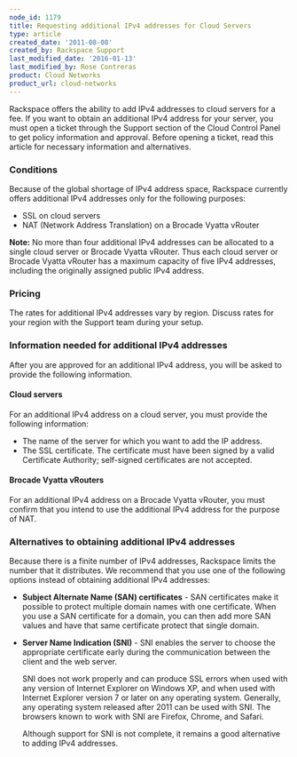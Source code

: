 ```yaml
---
node_id: 1179
title: Requesting additional IPv4 addresses for Cloud Servers
type: article
created_date: '2011-08-08'
created_by: Rackspace Support
last_modified_date: '2016-01-13'
last_modified_by: Rose Contreras
product: Cloud Networks
product_url: cloud-networks
---
```


Rackspace offers the ability to add IPv4 addresses to cloud servers for a fee. If you want to obtain an additional IPv4 address for your server, you must open a ticket through the Support section of the Cloud Control Panel to get policy information and approval. Before opening a ticket, read this article for necessary information and alternatives.

### Conditions

Because of the global shortage of IPv4 address space, Rackspace currently offers additional IPv4 addresses only for the following purposes:

- SSL on cloud servers
- NAT (Network Address Translation) on a Brocade Vyatta vRouter

**Note:** No more than four additional IPv4 addresses can be allocated to a single cloud server or Brocade Vyatta vRouter. Thus each cloud server or Brocade Vyatta vRouter has a maximum capacity of five IPv4 addresses, including the originally assigned public IPv4 address.

### Pricing

The rates for additional IPv4 addresses vary by region. Discuss rates for your region with the Support team during your setup.

### Information needed for additional IPv4 addresses

After you are approved for an additional IPv4 address, you will be asked to provide the following information.

#### Cloud servers

For an additional IPv4 address on a cloud server, you must provide the following information:

- The name of the server for which you want to add the IP address.
- The SSL certificate. The certificate must have been signed by a valid Certificate Authority; self-signed certificates are not accepted.

#### Brocade Vyatta vRouters

For an additional IPv4 address on a Brocade Vyatta vRouter, you must confirm that you intend to use the additional IPv4 address for the purpose of NAT.

### Alternatives to obtaining additional IPv4 addresses

Because there is a finite number of IPv4 addresses, Rackspace limits the number that it distributes. We recommend that you use one of the following options instead of obtaining additional IPv4 addresses:

- **Subject Alternate Name (SAN) certificates** - SAN certificates make it possible to protect multiple domain names with one certificate. When you use a SAN certificate for a domain, you can then add more SAN values and have that same certificate protect that single domain.

- **Server Name Indication (SNI)** - SNI enables the server to choose the appropriate certificate early during the communication between the client and the web server.

  SNI does not work properly and can produce SSL errors when used with any version of Internet Explorer on Windows XP, and when used with Internet Explorer version 7 or later on any operating system. Generally, any operating system released after 2011 can be used with SNI. The browsers known to work with SNI are Firefox, Chrome, and Safari.

  Although support for SNI is not complete, it remains a good alternative to adding IPv4 addresses.
